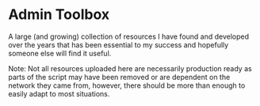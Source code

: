 # Admin Toolbox
A large (and growing) collection of resources I have found and developed over the years that has been essential to my success and hopefully someone else will find it useful.


Note: Not all resources uploaded here are necessarily production ready as parts of the script may have been removed or are dependent on the network they came from, however, there should be more than enough to easily adapt to most situations. 
